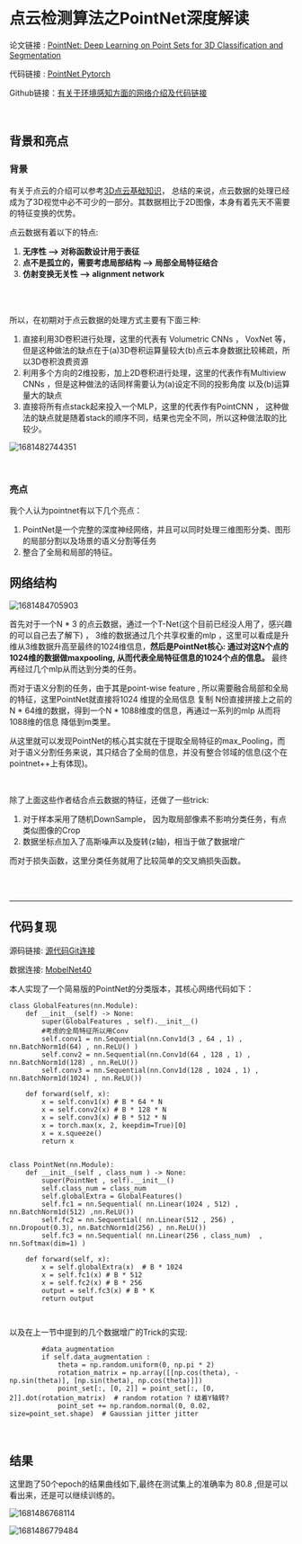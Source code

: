 # 点云检测算法之PointNet深度解读

论文链接 : [PointNet: Deep Learning on Point Sets for 3D Classification and Segmentation](https://arxiv.org/abs/1612.00593)

代码链接 : [PointNet Pytorch](ttps://github.com/fxia22/pointnet.pytorch)

Github链接：[有关于环境感知方面的网络介绍及代码链接](https://github.com/Victor94-king/ComputerVersion)

<br />

## 背景和亮点

### 背景

有关于点云的介绍可以参考[3D点云基础知识](https://zhuanlan.zhihu.com/p/344635951)， 总结的来说，点云数据的处理已经成为了3D视觉中必不可少的一部分。其数据相比于2D图像，本身有着先天不需要的特征变换的优势。

点云数据有着以下的特点:

1. **无序性 --> 对称函数设计用于表征**
2. **点不是孤立的，需要考虑局部结构 --> 局部全局特征结合**
3. **仿射变换无关性 --> alignment network**

<br />

<br />

所以，在初期对于点云数据的处理方式主要有下面三种:

1. 直接利用3D卷积进行处理，这里的代表有 Volumetric CNNs ， VoxNet 等，但是这种做法的缺点在于(a)3D卷积运算量较大(b)点云本身数据比较稀疏，所以3D卷积浪费资源
2. 利用多个方向的2维投影，加上2D卷积进行处理，这里的代表作有Multiview CNNs ，但是这种做法的话同样需要认为(a)设定不同的投影角度 以及(b)运算量大的缺点
3. 直接将所有点stack起来投入一个MLP，这里的代表作有PointCNN ， 这种做法的缺点就是随着stack的顺序不同，结果也完全不同，所以这种做法取的比较少。

![1681482744351](image/pointnet/1681482744351.png)

<br />

### 亮点

我个人认为pointnet有以下几个亮点：

1. PointNet是一个完整的深度神经网络，并且可以同时处理三维图形分类、图形的局部分割以及场景的语义分割等任务
2. 整合了全局和局部的特征。

## 网络结构

![1681484705903](image/pointnet/1681484705903.png)

首先对于一个N * 3 的点云数据，通过一个T-Net(这个目前已经没人用了，感兴趣的可以自己去了解下) ， 3维的数据通过几个共享权重的mlp ，这里可以看成是升维从3维数据升高至最终的1024维信息，**然后是PointNet核心:  通过对这N个点的1024维的数据做maxpooling,  从而代表全局特征信息的1024个点的信息。** 最终再经过几个mlp从而达到分类的任务。

而对于语义分割的任务，由于其是point-wise feature ,  所以需要融合局部和全局的特征，这里PointNet就直接将1024 维提的全局信息 复制 N份直接拼接上之前的N * 64维的数据，得到一个N * 1088维度的信息，再通过一系列的mlp 从而将1088维的信息 降低到m类里。

从这里就可以发现PointNet的核心其实就在于提取全局特征的max_Pooling，而对于语义分割任务来说，其只结合了全局的信息，并没有整合邻域的信息(这个在pointnet++上有体现)。

<br />

除了上面这些作者结合点云数据的特征，还做了一些trick:

1. 对于样本采用了随机DownSample， 因为取局部像素不影响分类任务，有点类似图像的Crop
2. 数据坐标点加入了高斯噪声以及旋转(z轴)，相当于做了数据增广

而对于损失函数，这里分类任务就用了比较简单的交叉熵损失函数。

<br />

<br />

---

## 代码复现

源码链接: [源代码Git连接](https://github.com/Victor94-king/ComputerVersion/tree/main/%E7%82%B9%E4%BA%91%E8%A7%86%E8%A7%89%E6%84%9F%E7%9F%A5/%E7%9B%AE%E6%A0%87%E6%A3%80%E6%B5%8B%E4%BB%BB%E5%8A%A1/PointNet)

数据连接: [MobelNet40](https://shapenet.cs.stanford.edu/media/modelnet40_normal_resampled.zip)

本人实现了一个简易版的PointNet的分类版本，其核心网络代码如下：

```
class GlobalFeatures(nn.Module):
    def __init__(self) -> None:
        super(GlobalFeatures , self).__init__()
        #考虑的全局特征所以用Conv
        self.conv1 = nn.Sequential(nn.Conv1d(3 , 64 , 1) , nn.BatchNorm1d(64) , nn.ReLU() )
        self.conv2 = nn.Sequential(nn.Conv1d(64 , 128 , 1) , nn.BatchNorm1d(128) , nn.ReLU())
        self.conv3 = nn.Sequential(nn.Conv1d(128 , 1024 , 1) , nn.BatchNorm1d(1024) , nn.ReLU()) 

    def forward(self, x):
        x = self.conv1(x) # B * 64 * N
        x = self.conv2(x) # B * 128 * N
        x = self.conv3(x) # B * 512 * N
        x = torch.max(x, 2, keepdim=True)[0]
        x = x.squeeze() 
        return x


class PointNet(nn.Module):
    def __init__(self , class_num ) -> None:
        super(PointNet , self).__init__()
        self.class_num = class_num
        self.globalExtra = GlobalFeatures()
        self.fc1 = nn.Sequential( nn.Linear(1024 , 512) , nn.BatchNorm1d(512) ,nn.ReLU())
        self.fc2 = nn.Sequential( nn.Linear(512 , 256) , nn.Dropout(0.3), nn.BatchNorm1d(256) , nn.ReLU())   
        self.fc3 = nn.Sequential( nn.Linear(256 , class_num)  , nn.Softmax(dim=1) )
  
    def forward(self, x):
        x = self.globalExtra(x)  # B * 1024 
        x = self.fc1(x) # B * 512 
        x = self.fc2(x) # B * 256
        output = self.fc3(x) # B * K
        return output



```

以及在上一节中提到的几个数据增广的Trick的实现:

```
        #data_augmentation
        if self.data_augmentation :
            theta = np.random.uniform(0, np.pi * 2)
            rotation_matrix = np.array([[np.cos(theta), -np.sin(theta)], [np.sin(theta), np.cos(theta)]])
            point_set[:, [0, 2]] = point_set[:, [0, 2]].dot(rotation_matrix)  # random rotation ? 绕着Y轴转?
            point_set += np.random.normal(0, 0.02, size=point_set.shape)  # Gaussian jitter jitter
```

<br />

## 结果

这里跑了50个epoch的结果曲线如下,最终在测试集上的准确率为 80.8 ,但是可以看出来，还是可以继续训练的。

![1681486768114](image/pointnet/1681486768114.png)

![1681486779484](image/pointnet/1681486779484.png)
